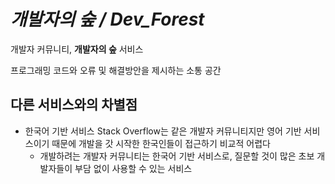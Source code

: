 # *개발자의 숲 / Dev_Forest*
개발자 커뮤니티, **개발자의 숲** 서비스

프로그래밍 코드와 오류 및 해결방안을 제시하는 소통 공간

## 다른 서비스와의 차별점
* 한국어 기반 서비스
  Stack Overflow는 같은 개발자 커뮤니티지만 영어 기반 서비스이기 때문에 개발을 갓 시작한 한국인들이 접근하기 비교적 어렵다
  - 개발하려는 개발자 커뮤니티는 한국어 기반 서비스로, 질문할 것이 많은 초보 개발자들이 부담 없이 사용할 수 있는 서비스
